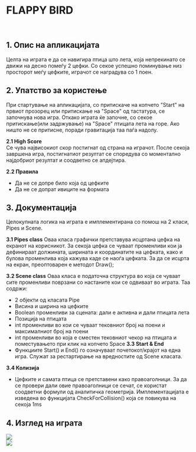 <h1><b>FLAPPY BIRD</b></h1><br>

<h2><b>1. Опис на апликацијата<br> </b></h2>
Целта на играта е да се навигира птица што лета, која непрекинато се движи на десно помеѓу 2 цефки.
Со секое успешно поминување низ просторот меѓу цефките, играчот се наградува со 1 поен. 

<h2><b>2. Упатство за користење</b></h2> 
При стартување на апликацијата, со притискаче на копчето "Start" на првиот прозорец или притискање на "Space" од тастатура, се започнува нова игра.
Откако играта ќе започне, со секое притискање(или задржување) на "Space" птицата лета на горе. Ако ништо не се притисне, поради гравитација таа паѓа надолу.

<b>2.1 High Score <br></b>
Се чува највисокиот скор постигнат од страна на играчот.
После секоја завршена игра, постигнатиот резултат се споредува со моментално најдобриот резултат и соодветно се апдејтира.

<b>2.2 Правила</b>
- Да не се допре било која од цефките
- Да не се допрат ивиците на формата

<h2><b>3. Документација<br> </b></h2>
Целокупната логика на играта е имплементирана со помош на 2 класи, Pipes и Scene.

<b>3.1 Pipes class</b>
Оваа класа графички претставува исцртана цефка на екранот на корисникот.
За секоја цефка се чуваат променливи кои ја дефинираат должината, ширината и координатите на цефката, како и булова променлива која кажува каде се наоѓа цефката.
За да се исцрта на екран, преоптоварен е методот Draw();

<b>3.2 Scene class</b>
Оваа класа е податочна структура во која се чуваат сите променливи поврзани со настаните кои се одвиваат во играта. Таа содржи:
- 2 објекти од класата Pipe
- Висина и ширина на цефките
- Boolean променливи за сцената: дали е активна и дали птицата лета
- Позиција на птицата
- int променливи во кои се чуваат тековниот број на поени и максималниот број на поени
- int променливи во која е сместен тековниот чекор на птицата и поместувањето при клик на копчето Space
<b>3.3 Start & End</b>
- Функциите Start() и End() го означуваат почетокот/крајот на една игра. Служат за рестартирање на вредностите од Scene класата.

<b>3.4 Колизија</b>
- Цефките и самата птица се претставени како правоаголници. За да се провери дали овие правоаголници се сечат,
се користат соодветни формули од аналитичка геометрија. Имплементацијата е изведена во функцијата CheckForCollision() која се повикува на секоја 1ms

<h2><b>4. Изглед на играта<br> </b></h2>
<img src="http://i.imgur.com/vBkNd84.png"><br>
<img src="http://i.imgur.com/slIn7eq.png">
